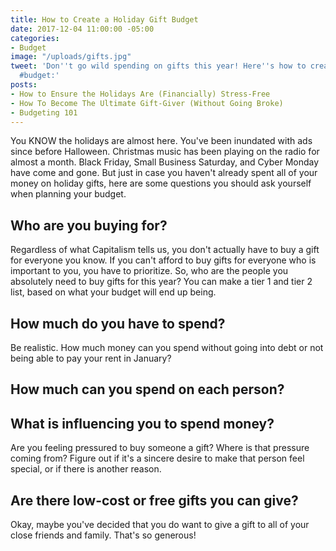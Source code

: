 ```yaml
---
title: How to Create a Holiday Gift Budget
date: 2017-12-04 11:00:00 -05:00
categories:
- Budget
image: "/uploads/gifts.jpg"
tweet: 'Don''t go wild spending on gifts this year! Here''s how to create a gift-buying
  #budget:'
posts:
- How to Ensure the Holidays Are (Financially) Stress-Free
- How To Become The Ultimate Gift-Giver (Without Going Broke)
- Budgeting 101
---
```


You KNOW the holidays are almost here. You've been inundated with ads since before Halloween. Christmas music has been playing on the radio for almost a month. Black Friday, Small Business Saturday, and Cyber Monday have come and gone. But just in case you haven't already spent all of your money on holiday gifts, here are some questions you should ask yourself when planning your budget.

## Who are you buying for?

Regardless of what Capitalism tells us, you don't actually have to buy a gift for everyone you know. If you can't afford to buy gifts for everyone who is important to you, you have to prioritize. So, who are the people you absolutely need to buy gifts for this year? You can make a tier 1 and tier 2 list, based on what your budget will end up being.

## How much do you have to spend?

Be realistic. How much money can you spend without going into debt or not being able to pay your rent in January?

## How much can you spend on each person?

## What is influencing you to spend money?

Are you feeling pressured to buy someone a gift? Where is that pressure coming from? Figure out if it's a sincere desire to make that person feel special, or if there is another reason.

## Are there low-cost or free gifts you can give?

Okay, maybe you've decided that you do want to give a gift to all of your close friends and family. That's so generous! 